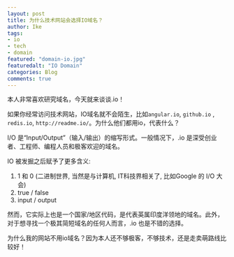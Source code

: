 ```yaml
---
layout: post
title: 为什么技术网站会选择IO域名？
author: Ike
tags: 
- io
- tech
- domain
featured: "domain-io.jpg"
featuredalt: "IO Domain"
categories: Blog
comments: true
---
```


本人非常喜欢研究域名，今天就来谈谈.io！

如果你经常访问技术网站，IO域名就不会陌生，比如``angular.io``, ``github.io`` , ``redis.io``, ``http://readme.io/``。为什么他们都用io，代表什么？

I/O 是“Input/Output”（输入/输出）的缩写形式。一般情况下，.io 是深受创业者、工程师、编程人员和极客欢迎的域名。

IO 被发掘之后赋予了更多含义:
1. 1 和 0 (二进制世界, 当然是与计算机, IT科技界相关了, 比如Google 的 I/O 大会)
2. true / false
3. input / output

然而，它实际上也是一个国家/地区代码，是代表英属印度洋领地的域名。此外，对于想寻找一个极其简短域名的任何人而言，.io 也是不错的选择。

为什么我的网站不用io域名？因为本人还不够极客，不够技术，还是走卖萌路线比较好！